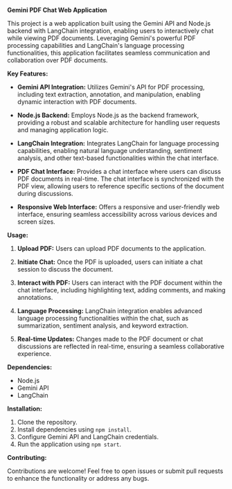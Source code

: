 


**Gemini PDF Chat Web Application**

This project is a web application built using the Gemini API and Node.js backend with LangChain integration, enabling users to interactively chat while viewing PDF documents. Leveraging Gemini's powerful PDF processing capabilities and LangChain's language processing functionalities, this application facilitates seamless communication and collaboration over PDF documents.

**Key Features:**

- **Gemini API Integration:** Utilizes Gemini's API for PDF processing, including text extraction, annotation, and manipulation, enabling dynamic interaction with PDF documents.

- **Node.js Backend:** Employs Node.js as the backend framework, providing a robust and scalable architecture for handling user requests and managing application logic.

- **LangChain Integration:** Integrates LangChain for language processing capabilities, enabling natural language understanding, sentiment analysis, and other text-based functionalities within the chat interface.

- **PDF Chat Interface:** Provides a chat interface where users can discuss PDF documents in real-time. The chat interface is synchronized with the PDF view, allowing users to reference specific sections of the document during discussions.

- **Responsive Web Interface:** Offers a responsive and user-friendly web interface, ensuring seamless accessibility across various devices and screen sizes.

**Usage:**

1. **Upload PDF:** Users can upload PDF documents to the application.

2. **Initiate Chat:** Once the PDF is uploaded, users can initiate a chat session to discuss the document.

3. **Interact with PDF:** Users can interact with the PDF document within the chat interface, including highlighting text, adding comments, and making annotations.

4. **Language Processing:** LangChain integration enables advanced language processing functionalities within the chat, such as summarization, sentiment analysis, and keyword extraction.

5. **Real-time Updates:** Changes made to the PDF document or chat discussions are reflected in real-time, ensuring a seamless collaborative experience.

**Dependencies:**

- Node.js
- Gemini API
- LangChain

**Installation:**

1. Clone the repository.
2. Install dependencies using `npm install`.
3. Configure Gemini API and LangChain credentials.
4. Run the application using `npm start`.

**Contributing:**

Contributions are welcome! Feel free to open issues or submit pull requests to enhance the functionality or address any bugs.
